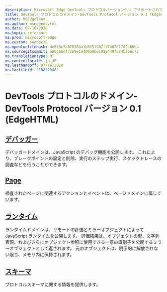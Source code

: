 ```yaml
---
description: Microsoft Edge DevTools プロトコルバージョン0.1 でサポートされているドメインの参照の一覧です。
title: DevTools プロトコルのドメイン-DevTools Protocol バージョン 0.1 (EdgeHTML)
author: MSEdgeTeam
ms.author: msedgedevrel
ms.date: 07/16/2020
ms.topic: reference
ms.prod: microsoft-edge
ms.custom: seodec18
ms.openlocfilehash: de816e2b07838ba1b6151967ff7b8751789c60ea
ms.sourcegitcommit: a06c86ef7c69e1e400a0be5938449f3c4ba6ec72
ms.translationtype: MT
ms.contentlocale: ja-JP
ms.lasthandoff: 07/16/2020
ms.locfileid: "10882948"
---
```

# DevTools プロトコルのドメイン-DevTools Protocol バージョン 0.1 (EdgeHTML)  

## [デバッガー](debugger.md)  

デバッガードメインは、JavaScript のデバッグ機能を公開します。 これにより、ブレークポイントの設定と削除、実行のステップ実行、スタックトレースの調査などを行うことができます。
## [Page](page.md)
検査されたページに関連するアクションとイベントは、ページドメインに属しています。
## [ランタイム](runtime.md)
ランタイムドメインは、リモートの評価とミラーオブジェクトによって JavaScript ランタイムを公開します。 評価結果は、オブジェクトの型、文字列表現、およびさらにオブジェクト参照に使用できる一意の識別子を公開するミラーオブジェクトとして返されます。 元のオブジェクトは、明示的に解放されない限り、メモリ内に保持されます。
## [スキーマ](schema.md)
プロトコルスキーマに関する情報を提供します。